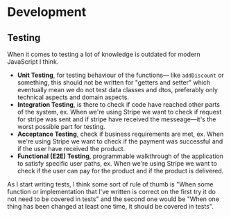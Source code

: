# Development

## Testing

When it comes to testing a lot of knowledge is outdated for modern JavaScript I think.

- **Unit Testing**, for testing behaviour of the functions— like `addDiscount` or something, this should not be written for "getters and setter" which eventually mean we do not test data classes and dtos, preferably only technical aspects and domain aspects.
- **Integration Testing**, is there to check if code have reached other parts of the system, ex. When we're using Stripe we want to check if request for stripe was  sent and if stripe have received the messeage—it's the worst possible part for testing.
- **Acceptance Testing**, check if business requirements are met, ex. When we're using Stripe we want to check if the payment was successful and if the user have received the product.
- **Functional (E2E) Testing**, programmable walkthrough of the application to satisfy specific user paths, ex. When we're using Stripe we want to check if the user can pay for the product and if the product is delivered.

As I start writing tests, I think
some sort of rule of thumb is "When some function or implementation
that I've written is correct on the first try it do not need
to be covered in tests" and the second one would be "When one thing has been changed at least one time, it should be covered in tests".